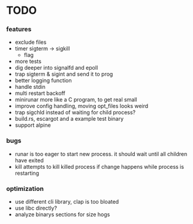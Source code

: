 # TODO

### features
* exclude files
* timer sigterm -> sigkill
  * flag
* more tests
* dig deeper into signalfd and epoll
* trap sigterm & sigint and send it to prog
* better logging function
* handle stdin
* multi restart backoff
* minirunar more like a  C program, to get real small
* improve config handling, moving opt\_files looks weird
* trap sigchld instead of waiting for child process?
* build.rs, escargot and a example test binary
* support alpine

### bugs
* runar is too eager to start new process. it should wait until all children have exited
* kill attempts to kill killed process if change happens while process is restarting

### optimization
* use different cli library, clap is too bloated
* use libc directly?
* analyze binarys sections for size hogs
